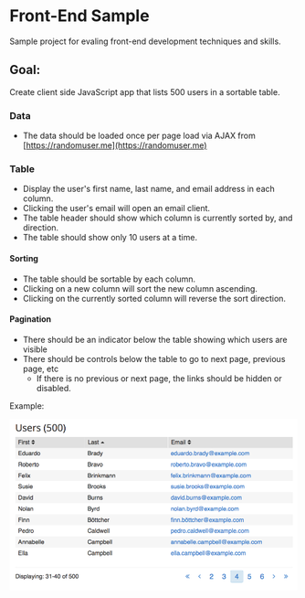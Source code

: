 # Front-End Sample
Sample project for evaling front-end development techniques and skills.


## Goal:
Create client side JavaScript app that lists 500 users in a sortable table.

### Data
- The data should be loaded once per page load via AJAX from [https://randomuser.me](https://randomuser.me)

### Table
- Display the user's first name, last name, and email address in each column.
- Clicking the user's email will open an email client.
- The table header should show which column is currently sorted by, and direction.
- The table should show only 10 users at a time.

#### Sorting
- The table should be sortable by each column.
- Clicking on a new column will sort the new column ascending.
- Clicking on the currently sorted column will reverse the sort direction.

#### Pagination
- There should be an indicator below the table showing which users are visible
- There should be controls below the table to go to next page, previous page, etc
	- If there is no previous or next page, the links should be hidden or disabled.

Example:

![Sample](./sample.png)
